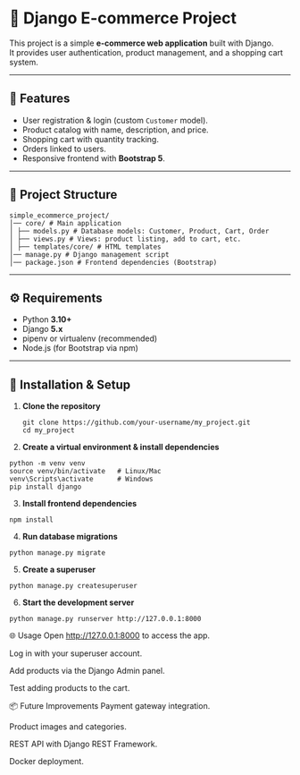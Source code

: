 # 🛒 Django E-commerce Project

This project is a simple **e-commerce web application** built with Django.  
It provides user authentication, product management, and a shopping cart system.

---

## 📌 Features

- User registration & login (custom `Customer` model).
- Product catalog with name, description, and price.
- Shopping cart with quantity tracking.
- Orders linked to users.
- Responsive frontend with **Bootstrap 5**.

---

## 📂 Project Structure
```
simple_ecommerce_project/
│── core/ # Main application
│ ├── models.py # Database models: Customer, Product, Cart, Order
│ ├── views.py # Views: product listing, add to cart, etc.
│ ├── templates/core/ # HTML templates
│── manage.py # Django management script
│── package.json # Frontend dependencies (Bootstrap)
```

---

## ⚙️ Requirements

- Python **3.10+**
- Django **5.x**
- pipenv or virtualenv (recommended)
- Node.js (for Bootstrap via npm)

---

## 🚀 Installation & Setup

1. **Clone the repository**
   ```
   git clone https://github.com/your-username/my_project.git
   cd my_project
2. **Create a virtual environment & install dependencies**
```
python -m venv venv
source venv/bin/activate   # Linux/Mac
venv\Scripts\activate      # Windows
pip install django
```
3. **Install frontend dependencies**

```
npm install
```
4. **Run database migrations**
```
python manage.py migrate
```
5. **Create a superuser**
```
python manage.py createsuperuser
```
6. **Start the development server**
```
python manage.py runserver http://127.0.0.1:8000
```
🌐 Usage
Open http://127.0.0.1:8000 to access the app.

Log in with your superuser account.

Add products via the Django Admin panel.

Test adding products to the cart.

📦 Future Improvements
Payment gateway integration.

Product images and categories.

REST API with Django REST Framework.

Docker deployment.
